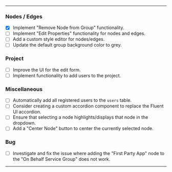 ---

### Nodes / Edges

* [x] Implement "Remove Node from Group" functionality.
* [ ] Implement "Edit Properties" functionality for nodes and edges.
* [ ] Add a custom style editor for nodes/edges.
* [ ] Update the default group background color to grey.

### Project

* [ ] Improve the UI for the edit form.
* [ ] Implement functionality to add users to the project.

### Miscellaneous

* [ ] Automatically add all registered users to the `users` table.
* [ ] Consider creating a custom accordion component to replace the Fluent UI accordion.
* [ ] Ensure that selecting a node highlights/displays that node in the dropdown.
* [ ] Add a "Center Node" button to center the currently selected node.

### Bug

* [ ] Investigate and fix the issue where adding the "First Party App" node to the "On Behalf Service Group" does not work.

---